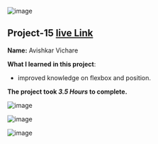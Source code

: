 ![image](https://img.shields.io/badge/project-15-red)

## Project-15  [live Link](https://product-design-landing.netlify.app/)

**Name:** Avishkar Vichare

**What I learned in this project**:

  - improved knowledge on flexbox and position.


**The project took ***3.5 Hours*** to complete.** 

![image](https://img.shields.io/badge/INeuron-LearnCodeOnline-brightgreen)

![image](https://img.shields.io/badge/Full%20stack%20JS%20bootcamp-Hitesh%20Chaudhary-lightgrey)


![image](https://github.com/AvishkarVichare/project-1/blob/master/11.png)
